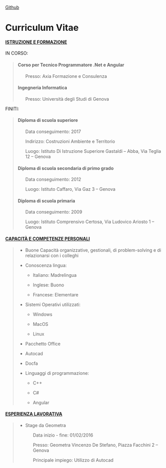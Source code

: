 [Github](https://github.com/StefanoBrai)

# Curriculum Vitae

#### <u>ISTRUZIONE E FORMAZIONE</u>

IN CORSO:
> <h4>Corso per Tecnico Programmatore .Net e Angular</h4>
> <ul>Presso: Axia Formazione e Consulenza</ul>
> <h4>Ingegneria Informatica</h4>
> <ul>Presso: Università degli Studi di Genova</ul>

FINITI:
> <h4>Diploma di scuola superiore</h4>
> <ul>Data conseguimento: 2017</ul>
> <ul>Indirizzo: Costruzioni Ambiente e Territorio</ul>
> <ul>Luogo: Istituto Di Istruzione Superiore Gastaldi – Abba, Via Teglia 12 – Genova</ul>
>
> <h4>Diploma di scuola secondaria di primo grado</h4>
> <ul>Data conseguimento: 2012</ul>
> <ul>Luogo: Istituto Caffaro, Via Gaz 3 – Genova</ul>
>
> <h4>Diploma di scuola primaria</h4>
> <ul>Data conseguimento: 2009</ul>
> <ul>Luogo: Istituto Comprensivo Certosa, Via Ludovico Ariosto 1 – Genova</ul>

#### <u>CAPACITÀ E COMPETENZE PERSONALI</u>
> <ul><li>Buone Capacità organizzative, gestionali, di problem-solving e di relazionarsi con i colleghi</li></ul>
> <ul><li>Conoscenza lingua:</li></ul>
> <ul><ul><li>Italiano: Madrelingua</li></ul></ul>
> <ul><ul><li>Inglese: Buono</li></ul></ul>
> <ul><ul><li>Francese: Elementare</li></ul></ul>
> <ul><li>Sistemi Operativi utilizzati:</li></ul>
> <ul><ul><li>Windows</li></ul></ul>
> <ul><ul><li>MacOS</li></ul></ul>
> <ul><ul><li>Linux</li></ul></ul>
> <ul><li>Pacchetto Office</li></ul>
> <ul><li>Autocad</li></ul>
> <ul><li>Docfa</li></ul>
> <ul><li>Linguaggi di programmazione:</li></ul>
> <ul><ul><li>C++</li></ul></ul>
> <ul><ul><li>C#</li></ul></ul>
> <ul><ul><li>Angular</li></ul></ul>

#### <u>ESPERIENZA LAVORATIVA</u>
> <ul><li>Stage da Geometra</li></ul>
> <ul><ul>Data inizio - fine: 01/02/2016</ul></ul>
> <ul><ul>Presso: Geometra Vincenzo De Stefano, Piazza Facchini 2 – Genova</ul></ul>
> <ul><ul>Principale impiego: Utilizzo di Autocad</ul></ul>
